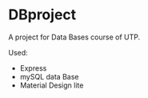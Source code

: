 # DBproject

A project for Data Bases course of UTP.

Used:
* Express
* mySQL data Base
* Material Design lite
